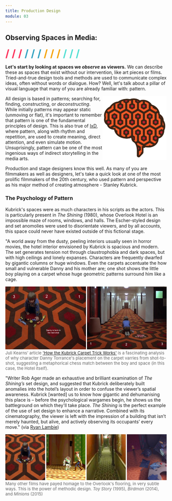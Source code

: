 ```yaml
---
title: Production Design
module: 03
---
```


## Observing Spaces in Media:
<span style="color: #FC315A; font-size: xx-large; font-weight: bold">/ / / </span>
<span style="color: #33A3C1; font-size: xx-large; font-weight: bold">/ / / </span>
<span style="color: #F5A205; font-size: xx-large; font-weight: bold">/ / / </span>
<span style="color: #53DFD3; font-size: xx-large; font-weight: bold">/ / /</span>

**Let's start by looking at spaces we _observe_ as viewers.** We can describe these as spaces that exist without our intervention, like art pieces or films. Tried-and-true design tools and methods are used to communicate complex ideas, often without words or dialogue. How? Well, let's talk about a pillar of visual language that many of you are already familiar with: pattern.

<p><img src="../imgs/shining-pattern-brain.png" alt="Brain shape filled with the pattern of the Overlook Hotel's carpets from The Shining" style="width: 200px; float: right; border: none;" />All design is based in patterns; searching for, finding, constructing, or <i>deconstructing</i>. While initially patterns may appear static (unmoving or flat), it's important to remember that pattern is one of the fundamental principles of design. This is also true of <a href="https://www.interaction-design.org/literature/article/repetition-pattern-and-rhythm" target="_blank">IxD</a>, where pattern, along with rhythm and repetition, are used to create meaning, direct attention, and even simulate motion. Unsuprisingly, pattern can be one of the most ingenious ways of indirect storytelling in the media arts.</p>

Production and stage designers know this well. As many of you are filmmakers as well as designers, let's take a quick look at one of the most prolific filmmakers of the 20th century, who used pattern and perspective as his major method of creating atmosphere - Stanley Kubrick.

### The Psychology of Pattern

Kubrick's spaces were as much characters in his scripts as the actors. This is particularly present in _The Shining_ (1980), whose Overlook Hotel is an impossible maze of rooms, windows, and halls. The Escher-styled design and set anomolies were used to disorientate viewers, and by all accounts, this space could never have existed outside of this fictional stage.

"A world away from the dusty, peeling interiors usually seen in horror movies, the hotel interior envisioned by Kubrick is spacious and modern. The set generates tension not through claustrophobia and dark spaces, but with high ceilings and lonely expanses. Characters are frequently dwarfed by gigantic columns or huge windows. Even the carpets accentuate the how small and vulnerable Danny and his mother are; one shot shows the little boy playing on a carpet whose huge geometric patterns surround him like a cage.

<img src="../imgs/shining-pattern-shots-h.jpg" alt="Two shots of Danny's movement on the Hotel's carpet" title="Danny Torrance re-positions between shots" style="width: 900px; border: none" />
<p style="margin: 0; font-size: small; color: #666;">Juli Kearns’ article <a href="http://www.idyllopuspress.com/meanwhile/30410/the-shining-how-the-kubrick-carpet-trick-works" targe="_blank">'How the Kubrick Carpet Trick Works'</a> is a fascinating analysis of why character Danny Torrance's placement on the carpet varries from shot-to-shot, suggesting a metaphorical chess match between the boy and space (in this case, the Hotel itself).</p>

"Writer Rob Ager made an exhaustive and brilliant examination of _The Shining’s_ set design, and suggested that Kubrick deliberately built anomalies into the hotel’s layout in order to confuse the viewer’s spatial awareness. Kubrick [wanted] us to know how gigantic and dehumanising this place is – before the psychological wargames begin, he shows us the battleground on which they'll take place. _The Shining_ is the perfect example of the use of set design to enhance a narrative. Combined with its cinematography, the viewer is left with the impression of a building that isn’t merely haunted, but alive, and actively observing its occupants’ every move." (via [Ryan Lambie](http://www.denofgeek.com/us/movies/18283/iconic-set-design-the-shinings-overlook-hotel))

<img src="../imgs/shining-pattern-others.jpg" alt="Other films showcasing the use of Kubrick's Overlook pattern" title="Cinema loves the Overlook" width="1400" style="border: none" />
<p style="margin: 0; font-size: small; color: #666;">Many other films have payed homage to the Overlook's flooring, in very subtle ways. This is the power of methodic design. <i>Toy Story</i> (1995), <i>Birdman</i> (2014), and <i>Minions</i> (2015)</p>
